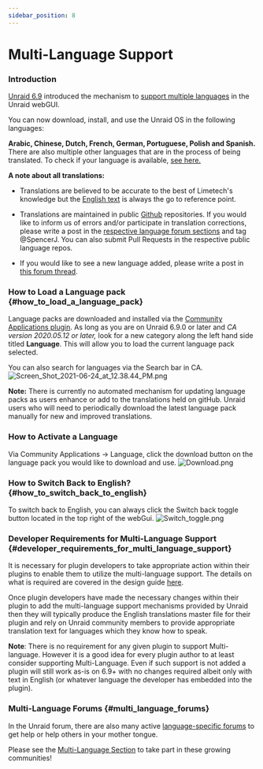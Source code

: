 ```yaml
---
sidebar_position: 8
---
```


# Multi-Language Support

### Introduction

[Unraid 6.9](https://unraid.net/blog/unraid-6-9-multi-language-support)
introduced the mechanism to [support multiple
languages](https://unraid.net/blog/unraid-6-9-multi-language-support) in
the Unraid webGUI.

You can now download, install, and use the Unraid OS in the following
languages:

**Arabic, Chinese, Dutch, French, German, Portuguese, Polish and
Spanish.**
There are also multiple other languages that are in the process of being translated. To check if your language is available, [see here.](https://github.com/unraid?q=lang&type=all&language=&sort=)

**A note about all translations:**

-   Translations are believed to be accurate to the best of Limetech's
    knowledge but the [English
    text](https://github.com/unraid/lang-en_US) is always the go to
    reference point.


-   Translations are maintained in public
    [Github](https://github.com/unraid) repositories. If you would like
    to inform us of errors and/or participate in translation
    corrections, please write a post in the [respective language forum
    sections](https://forums.unraid.net/forum/75-multi-language-section/)
    and tag @SpencerJ. You can also submit Pull Requests in the respective public language repos.


-   If you would like to see a new language added, please write a post
    in [this forum thread](https://forums.unraid.net/forum/77-general/).

### How to Load a Language pack {#how_to_load_a_language_pack}

Language packs are downloaded and installed via the [Community
Applications
plugin](https://forums.unraid.net/topic/38582-plug-in-community-applications/).
As long as you are on Unraid 6.9.0 or later and *CA version 2020.05.12
or later,* look for a new category along the left hand side titled
**Language**. This will allow you to load the current language pack selected.

You can also search for languages via the Search bar in CA.
![](/docs/legacy/Screen_Shot_2021-06-24_at_12.38.44_PM.png "Screen_Shot_2021-06-24_at_12.38.44_PM.png")

**Note:** There is currently no automated mechanism for updating
language packs as users enhance or add to the translations held on
gitHub. Unraid users who will need to periodically download the latest
language pack manually for new and improved translations.

### How to Activate a Language ###  
Via
Community Applications -\> Language, click the download button on the
language pack you would like to download and use.
![](/docs/legacy/Download.png "Download.png")

### How to Switch Back to English? {#how_to_switch_back_to_english}

To switch back to English, you can always click the Switch back toggle button located in the top right of the webGui.
![](/docs/legacy/Switch_toggle.png "Switch_toggle.png") 

### Developer Requirements for Multi-Language Support {#developer_requirements_for_multi_language_support}

It is necessary for plugin developers to take appropriate action within
their plugins to enable them to utilize the multi-language support. The
details on what is required are covered in the design guide [here](https://wiki.unraid.net/images/5/5e/Multi-language_Support_Design_Guide.pdf).

Once plugin developers have made the necessary changes within their
plugin to add the multi-language support mechanisms provided by Unraid
then they will typically produce the English translations master file
for their plugin and rely on Unraid community members to provide
appropriate translation text for languages which they know how to speak.

**Note**: There is no requirement for any given plugin to support
Multi-language.  However it is a good idea for every plugin author to at
least consider supporting Multi-Language. Even if such support is not
added a plugin will still work as-is on 6.9+ with no changes required
albeit only with text in English (or whatever language the developer has
embedded into the plugin).

### Multi-Language Forums {#multi_language_forums}

In the Unraid forum, there are also many active [language-specific
forums](https://forums.unraid.net/forum/75-multi-language-section/) to
get help or help others in your mother tongue.

Please see the [Multi-Language
Section](https://forums.unraid.net/forum/75-multi-language-section/) to
take part in these growing communities!
